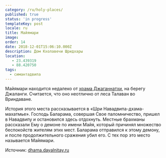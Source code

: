 ```yaml
---
category: /ru/holy-places/
published: true
status: 'in progress'
templateKey: post
locale: ru
title: Майямари
image:
order: 14
date: 2018-12-01T15:06:10.000Z
description: Дом Кхолавечи Шридхары
location:
   - 23.439319
   - 88.420750
tags:
  - симантадвипа
---
```

Майямари находится недалеко от [храма Джаганнатхи](/ru/jagannath-temple), на берегу Джаланги. Считается, что оно неотлично от леса Талаван во Вриндаване.

История этого места рассказывается в «Шри Навадвипа-дхама-махатмье». Господь Баларама, совершая Свое паломничество, пришел в Навадвипу и остановился здесь отдохнуть. Местные брахманы рассказали Ему о демоне по имени Майя, который причинял множество беспокойств жителям этих мест. Баларама отправился к этому демону, и после продолжительного сражения убил его. С тех пор это место называется Майямари.

Источник: [dhama.dayalnitay.ru](http://dhama.dayalnitay.ru/)

<tbd locale="ru" url="mailto:haribol@mayapur.live"></tbd>
